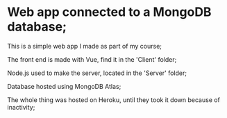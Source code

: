 # Web app connected to a MongoDB database;

This is a simple web app I made as part of my course;

The front end is made with Vue, find it in the 'Client' folder;

Node.js used to make the server, located in the 'Server' folder;

Database hosted using MongoDB Atlas;

The whole thing was hosted on Heroku, until they took it down because of inactivity;
